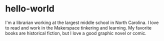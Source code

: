 # hello-world

I'm a librarian working at the largest middle school in North Carolina. I love to read and work in the Makerspace tinkering and learning. My favorite books are historical fiction, but I love a good graphic novel or comic. 
